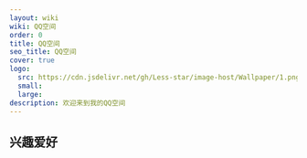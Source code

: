 ```yaml
---
layout: wiki
wiki: QQ空间
order: 0
title: QQ空间
seo_title: QQ空间
cover: true
logo:
  src: https://cdn.jsdelivr.net/gh/Less-star/image-host/Wallpaper/1.png
  small: 
  large: 
description: 欢迎来到我的QQ空间
---
```


## 兴趣爱好
